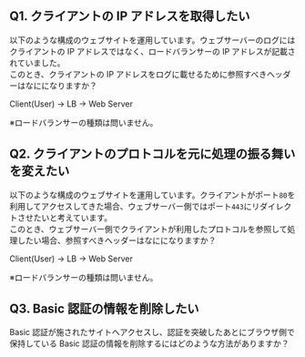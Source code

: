 ## Q1. クライアントの IP アドレスを取得したい

以下のような構成のウェブサイトを運用しています。ウェブサーバーのログにはクライアントの IP アドレスではなく、ロードバランサーの IP アドレスが記載されていました。  
このとき、クライアントの IP アドレスをログに載せるために参照すべきヘッダーはなにになりますか？

Client(User) -> LB -> Web Server

※ロードバランサーの種類は問いません。

## Q2. クライアントのプロトコルを元に処理の振る舞いを変えたい

以下のような構成のウェブサイトを運用しています。クライアントがポート`80`を利用してアクセスしてきた場合、ウェブサーバー側ではポート`443`にリダイレクトさせたいと考えています。  
このとき、ウェブサーバー側でクライアントが利用したプロトコルを参照して処理したい場合、参照すべきヘッダーはなにになりますか？

Client(User) -> LB -> Web Server

※ロードバランサーの種類は問いません。

## Q3. Basic 認証の情報を削除したい

Basic 認証が施されたサイトへアクセスし、認証を突破したあとにブラウザ側で保持している Basic 認証の情報を削除するにはどのような方法がありますか？
